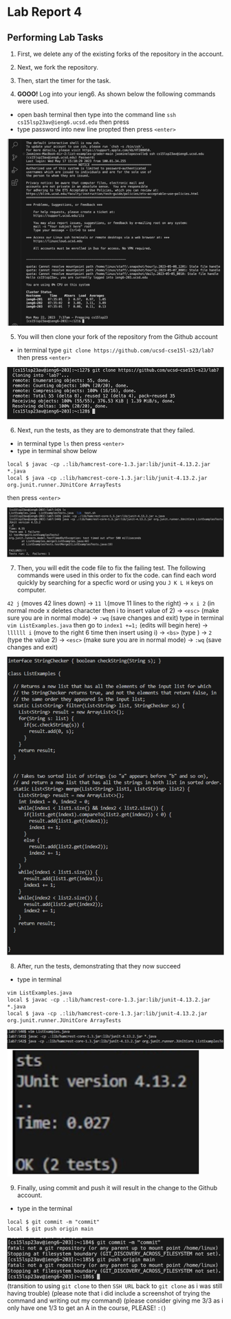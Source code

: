 # Lab Report 4

## Performing Lab Tasks

1. First, we delete any of the existing forks of the repository in the account.

2. Next, we fork the repository.

3. Then, start the timer for the task.

4. **GOOO!** Log into your ieng6. As shown below the following commands were used.
- open bash terminal then type into the command line `ssh cs15lsp23av@ieng6.ucsd.edu` then press <enter>
- type password into new line propted then press `<enter>`

![Image](vim1.png)

5. You will then clone your fork of the repository from the Github account
- in terminal type `git clone https://github.com/ucsd-cse15l-s23/lab7` then press `<enter>`

![Image](vim2.png)

6. Next, run the tests, as they are to demonstrate that they failed.
- in terminal type `ls` then press `<enter>`
- type in terminal show below
```
local $ javac -cp .:lib/hamcrest-core-1.3.jar:lib/junit-4.13.2.jar *.java
local $ java -cp .:lib/hamcrest-core-1.3.jar:lib/junit-4.13.2.jar org.junit.runner.JUnitCore ArrayTests
```
then press `<enter>`

![Image](vim3.png)

7. Then, you will edit the code file to fix the failing test. The following commands were used in this order to fix the code. can find each word quickly by searching for a specfic word or using you `J K L H` keys on computer.

`42 j` (moves 42 lines down) → `11 l`(move 11 lines to the right) → `x i 2` (in normal mode x deletes character then i to insert value of 2) → `<esc>` (make sure you are in normal mode) → `:wq` (save changes and exit)
type in terminal `vim ListExamples.java` then go to `index1 +=1;` (edits will begin here) → `llllll i` (move to the right 6 time then insert using i) → `<bs>` (type <bs>) → `2` (type the value 2) → `<esc>` (make sure you are in normal mode) → `:wq` (save changes and exit)



![Image](vim4.png)

8. After, run the tests, demonstrating that they now succeed                         
- type in terminal
```
vim ListExamples.java
local $ javac -cp .:lib/hamcrest-core-1.3.jar:lib/junit-4.13.2.jar *.java
local $ java -cp .:lib/hamcrest-core-1.3.jar:lib/junit-4.13.2.jar org.junit.runner.JUnitCore ArrayTests
```
![Image](nw1.png)
![Image](nw2.png)

9. Finally, using commit and push it will result in the change to the Github account.
 - type in the terminal
  ```
  local $ git commit -m "commit"
  local $ git push origin main
  ```
   ![Image](nw3.png)
  (transition to using `git clone` to then `SSH URL` back to `git clone` as i was still having trouble)
  (please note that i did include a screenshot of trying the command and writing out my command)
  (please consider giving me 3/3 as i only have one 1/3 to get an A in the course, PLEASE! `:(`)
  


